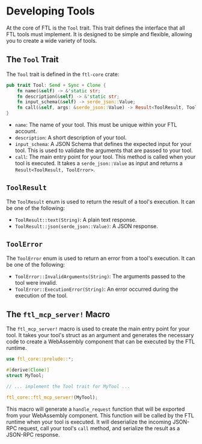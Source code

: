 # Developing Tools

At the core of FTL is the `Tool` trait. This trait defines the interface that all FTL tools must implement. It is designed to be simple and flexible, allowing you to create a wide variety of tools.

## The `Tool` Trait

The `Tool` trait is defined in the `ftl-core` crate:

```rust
pub trait Tool: Send + Sync + Clone {
    fn name(&self) -> &'static str;
    fn description(&self) -> &'static str;
    fn input_schema(&self) -> serde_json::Value;
    fn call(&self, args: &serde_json::Value) -> Result<ToolResult, ToolError>;
}
```

- `name`: The name of your tool. This must be unique within your FTL account.
- `description`: A short description of your tool.
- `input_schema`: A JSON Schema that defines the expected input for your tool. This is used to validate the arguments that are passed to your tool.
- `call`: The main entry point for your tool. This method is called when your tool is executed. It takes a `serde_json::Value` as input and returns a `Result<ToolResult, ToolError>`.

## `ToolResult`

The `ToolResult` enum is used to return the result of a tool's execution. It can be one of the following:

- `ToolResult::text(String)`: A plain text response.
- `ToolResult::json(serde_json::Value)`: A JSON response.

## `ToolError`

The `ToolError` enum is used to return an error from a tool's execution. It can be one of the following:

- `ToolError::InvalidArguments(String)`: The arguments passed to the tool were invalid.
- `ToolError::ExecutionError(String)`: An error occurred during the execution of the tool.

## The `ftl_mcp_server!` Macro

The `ftl_mcp_server!` macro is used to create the main entry point for your tool. It takes your tool's struct as an argument and generates the necessary code to create a WebAssembly component that can be executed by the FTL runtime.

```rust
use ftl_core::prelude::*;

#[derive(Clone)]
struct MyTool;

// ... implement the Tool trait for MyTool ...

ftl_core::ftl_mcp_server!(MyTool);
```

This macro will generate a `handle_request` function that will be exported from your WebAssembly component. This function will be called by the FTL runtime when your tool is executed. It will deserialize the incoming JSON-RPC request, call your tool's `call` method, and serialize the result as a JSON-RPC response.
